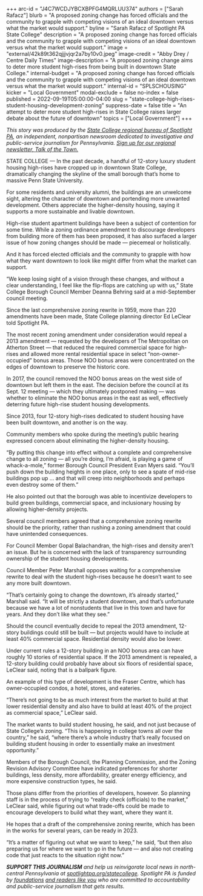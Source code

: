 +++
arc-id = "J4C7WCDJYBCXBPFG4MQRLUU374"
authors = ["Sarah Rafacz"]
blurb = "A proposed zoning change has forced officials and the community to grapple with competing visions of an ideal downtown versus what the market would support."
byline = "Sarah Rafacz of Spotlight PA State College"
description = "A proposed zoning change has forced officials and the community to grapple with competing visions of an ideal downtown versus what the market would support."
image = "external/42k89t362qjjjvjqr2a7by10v0.jpeg"
image-credit = "Abby Drey / Centre Daily Times"
image-description = "A proposed zoning change aims to deter more student high-rises from being built in downtown State College."
internal-budget = "A proposed zoning change has forced officials and the community to grapple with competing visions of an ideal downtown versus what the market would support."
internal-id = "SPLSCHOUSING"
kicker = "Local Government"
modal-exclude = false
no-index = false
published = 2022-09-19T05:00:00-04:00
slug = "state-college-high-rises-student-housing-development-zoning"
suppress-date = false
title = "An attempt to deter more student high-rises in State College raises larger debate about the future of downtown"
topics = ["Local Government"]
+++

<i>This story was produced by the </i><a href="https://www.spotlightpa.org/statecollege"><i>State College regional bureau of Spotlight PA</i></a><i>, an independent, nonpartisan newsroom dedicated to investigative and public-service journalism for Pennsylvania. </i><a href="https://www.spotlightpa.org/newsletters/talkofthetown"><i>Sign up for our regional newsletter, Talk of the Town.</i></a>

STATE COLLEGE — In the past decade, a handful of 12-story luxury student housing high-rises have cropped up in downtown State College, dramatically changing the skyline of the small borough that’s home to massive Penn State University.

For some residents and university alumni, the buildings are an unwelcome sight, altering the character of downtown and portending more unwanted development. Others appreciate the higher-density housing, saying it supports a more sustainable and livable downtown.

<script src="https://www.spotlightpa.org/embed.js" async></script><div data-spl-embed-version="1" data-spl-src="https://www.spotlightpa.org/embeds/newsletter/?cta=Sign%20up%20for%20our%20new%20regional%20newsletter%2C%20%3Cb%3ETalk%20of%20the%20Town%3C%2Fb%3E%2C%20and%20get%20all%20the%20news%20and%20notes%20from%20State%20College%20and%20north-central%20PA.&button=Sign%20Up%20Now&preselect=state_college&eyebrow=DON'T%20MISS%20A%20BEAT"></div>

High-rise student apartment buildings have been a subject of contention for some time. While a zoning ordinance amendment to discourage developers from building more of them has been proposed, it has also surfaced a larger issue of how zoning changes should be made — piecemeal or holistically.

And it has forced elected officials and the community to grapple with how what they want downtown to look like might differ from what the market can support.

“We keep losing sight of a vision through these changes, and without a clear understanding, I feel like the flip-flops are catching up with us,” State College Borough Council Member Deanna Behring said at a mid-September council meeting.

Since the last comprehensive zoning rewrite in 1959, more than 220 amendments have been made, State College planning director Ed LeClear told Spotlight PA.

The most recent zoning amendment under consideration would repeal a 2013 amendment — requested by the developers of The Metropolitan on Atherton Street — that reduced the required commercial space for high-rises and allowed more rental residential space in select “non-owner-occupied” bonus areas. Those NOO bonus areas were concentrated on the edges of downtown to preserve the historic core.

In 2017, the council removed the NOO bonus areas on the west side of downtown but left them in the east. The decision before the council at its Sept. 12 meeting — which they ultimately postponed making — was whether to eliminate the NOO bonus areas in the east as well, effectively deterring future high-rise student housing developments.

Since 2013, four 12-story high-rises dedicated to student housing have been built downtown, and another is on the way.

Community members who spoke during the meeting’s public hearing expressed concern about eliminating the higher-density housing.

“By putting this change into effect without a complete and comprehensive change to all zoning — all you’re doing, I’m afraid, is playing a game of whack-a-mole,” former Borough Council President Evan Myers said. “You’ll push down the building heights in one place, only to see a spate of mid-rise buildings pop up … and that will creep into neighborhoods and perhaps even destroy some of them.”

He also pointed out that the borough was able to incentivize developers to build green buildings, commercial space, and inclusionary housing by allowing higher-density projects.

Several council members agreed that a comprehensive zoning rewrite should be the priority, rather than rushing a zoning amendment that could have unintended consequences.

For Council Member Gopal Balachandran, the high-rises and density aren’t an issue. But he is concerned with the lack of transparency surrounding ownership of the student housing developments.

Council Member Peter Marshall opposes waiting for a comprehensive rewrite to deal with the student high-rises because he doesn’t want to see any more built downtown.

“That’s certainly going to change the downtown, it’s already started,” Marshall said. “It will be strictly a student downtown, and that’s unfortunate because we have a lot of nonstudents that live in this town and have for years. And they don’t like what they see.”

Should the council eventually decide to repeal the 2013 amendment, 12-story buildings could still be built — but projects would have to include at least 40% commercial space. Residential density would also be lower.

Under current rules a 12-story building in an NOO bonus area can have roughly 10 stories of residential space. If the 2013 amendment is repealed, a 12-story building could probably have about six floors of residential space, LeClear said, noting that is a ballpark figure.

An example of this type of development is the Fraser Centre, which has owner-occupied condos, a hotel, stores, and eateries.

“There’s not going to be as much interest from the market to build at that lower residential density and also have to build at least 40% of the project as commercial space,” LeClear said.

The market wants to build student housing, he said, and not just because of State College’s zoning. “This is happening in college towns all over the country,” he said, “where there’s a whole industry that’s really focused on building student housing in order to essentially make an investment opportunity.”

Members of the Borough Council, the Planning Commission, and the Zoning Revision Advisory Committee have indicated preferences for shorter buildings, less density, more affordability, greater energy efficiency, and more expensive construction types, he said.

<script src="https://www.spotlightpa.org/embed.js" async></script><div data-spl-embed-version="1" data-spl-src="https://www.spotlightpa.org/embeds/donate/"></div>

Those plans differ from the priorities of developers, however. So planning staff is in the process of trying to “reality check (officials) to the market,” LeClear said, while figuring out what trade-offs could be made to encourage developers to build what they want, where they want it.

He hopes that a draft of the comprehensive zoning rewrite, which has been in the works for several years, can be ready in 2023.

“It’s a matter of figuring out what we want to keep,” he said, “but then also preparing us for where we want to go in the future — and also not creating code that just reacts to the situation right now.”

<i><b>SUPPORT THIS JOURNALISM</b></i><i> and help us reinvigorate local news in north-central Pennsylvania at </i><a href="https://spotlightpa.fundjournalism.org/donate?campaign=701Dn000000Ygq1IAC&utm_source=www.spotlightpa.org&utm_medium=statecollege:section&utm_campaign=statecollege:main"><i>spotlightpa.org/statecollege</i></a><i>. Spotlight PA is funded by </i><a href="https://www.spotlightpa.org/support"><i>foundations</i></a><i> </i><a href="https://www.spotlightpa.org/support"><i>and readers like you</i></a><i> who are committed to accountability and public-service journalism that gets results.</i>
